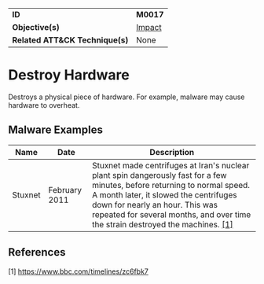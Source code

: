 |||
|---------|------------------------|
|**ID**|**M0017**|
|**Objective(s)**| [Impact](https://github.com/MAECProject/malware-behaviors/tree/master/impact)|
|**Related ATT&CK Technique(s)**|None|


Destroy Hardware
================
Destroys a physical piece of hardware. For example, malware may cause hardware to overheat.

Malware Examples
----------------
|Name|Date|Description|
|-----------------------------|--------|-----------------------------|
| Stuxnet| February 2011| Stuxnet made centrifuges at Iran's nuclear plant spin dangerously fast for a few minutes, before returning to normal speed. A month later, it slowed the centrifuges down for nearly an hour. This was repeated for several months, and over time the strain destroyed the machines. [[1]](#1)|

References
----------
<a name="1">[1]</a> https://www.bbc.com/timelines/zc6fbk7